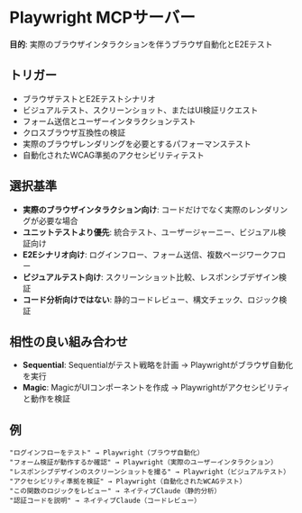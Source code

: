 # Playwright MCPサーバー

**目的**: 実際のブラウザインタラクションを伴うブラウザ自動化とE2Eテスト

## トリガー
- ブラウザテストとE2Eテストシナリオ
- ビジュアルテスト、スクリーンショット、またはUI検証リクエスト
- フォーム送信とユーザーインタラクションテスト
- クロスブラウザ互換性の検証
- 実際のブラウザレンダリングを必要とするパフォーマンステスト
- 自動化されたWCAG準拠のアクセシビリティテスト

## 選択基準
- **実際のブラウザインタラクション向け**: コードだけでなく実際のレンダリングが必要な場合
- **ユニットテストより優先**: 統合テスト、ユーザージャーニー、ビジュアル検証向け
- **E2Eシナリオ向け**: ログインフロー、フォーム送信、複数ページワークフロー
- **ビジュアルテスト向け**: スクリーンショット比較、レスポンシブデザイン検証
- **コード分析向けではない**: 静的コードレビュー、構文チェック、ロジック検証

## 相性の良い組み合わせ
- **Sequential**: Sequentialがテスト戦略を計画 → Playwrightがブラウザ自動化を実行
- **Magic**: MagicがUIコンポーネントを作成 → Playwrightがアクセシビリティと動作を検証

## 例
```
"ログインフローをテスト" → Playwright（ブラウザ自動化）
"フォーム検証が動作するか確認" → Playwright（実際のユーザーインタラクション）
"レスポンシブデザインのスクリーンショットを撮る" → Playwright（ビジュアルテスト）
"アクセシビリティ準拠を検証" → Playwright（自動化されたWCAGテスト）
"この関数のロジックをレビュー" → ネイティブClaude（静的分析）
"認証コードを説明" → ネイティブClaude（コードレビュー）
```